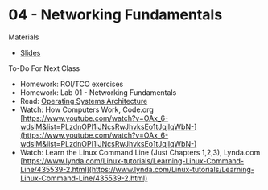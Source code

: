 # 04 - Networking Fundamentals

Materials

- [Slides](content/04-networking-fundamentals.pptx)

To-Do For Next Class

- Homework: ROI/TCO exercises
- Homework: Lab 01 - Networking Fundamentals
- Read: [Operating Systems Architecture](./content/reading-05-operating-systems-architecture.pdf)
- Watch: How Computers Work, Code.org [https://www.youtube.com/watch?v=OAx_6-wdslM&list=PLzdnOPI1iJNcsRwJhvksEo1tJqjIqWbN-](https://www.youtube.com/watch?v=OAx_6-wdslM&list=PLzdnOPI1iJNcsRwJhvksEo1tJqjIqWbN-)
- Watch: Learn the Linux Command Line (Just Chapters 1,2,3), Lynda.com [https://www.lynda.com/Linux-tutorials/Learning-Linux-Command-Line/435539-2.html](https://www.lynda.com/Linux-tutorials/Learning-Linux-Command-Line/435539-2.html) 
